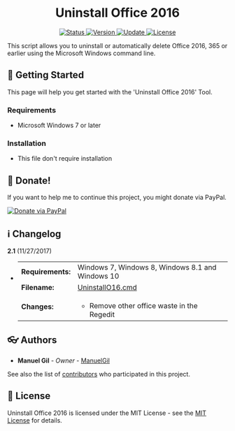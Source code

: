 <div align="center">
	<h1> Uninstall Office 2016 </h1>
</div>

<div align="center">
	<a href="#changelog">
		<img src="https://img.shields.io/badge/stability-frozen-blue.svg" alt="Status">
	</a>
	<a href="#changelog">
		<img src="https://img.shields.io/badge/release-v2.2-blue.svg" alt="Version">
	</a>
  	<a href="#changelog">
		<img src="https://img.shields.io/badge/update-november-yellowgreen.svg" alt="Update">
	</a>
	<a href="#license">
		<img src="https://img.shields.io/badge/license-MIT%20License-green.svg" alt="License">
	</a>
</div>

This script allows you to uninstall or automatically delete Office 2016, 365 or
 earlier using the Microsoft Windows command line.

<a name="started"></a>
## :traffic_light: Getting Started

This page will help you get started with the 'Uninstall Office 2016' Tool.

<a name="requirements"></a>
### Requirements

  * Microsoft Windows 7 or later

<a name="installation"></a>
### Installation

  * This file don't require installation

<a name="Donate"></a>
## :gift: Donate!

If you want to help me to continue this project, you might donate via PayPal.

<a href="https://paypal.me/ManuelFGil"><img src="https://www.paypalobjects.com/webstatic/en_US/i/btn/png/btn_donate_92x26.png" alt="Donate via PayPal"></a>

<a name="changelog"></a>
## :information_source: Changelog

**2.1** (11/27/2017)

  * <table border="0" cellpadding="4">
		<tr>
			<td><strong>
				Requirements:
			</strong></td>
			<td>
				Windows 7, Windows 8, Windows 8.1 and Windows 10
			</td>
		</tr>
		<tr>
			<td>
				<strong>Filename:</strong>
			</td>
			<td>
				<a href="https://github.com/ManuelGil/Uninstall-Office-2016">
					UninstallO16.cmd
				</a>
			</td>
		</tr>
		<tr>
			<td>
				<strong>Changes:</strong>
			</td>
			<td>
				<ul>
					<li>
						Remove other office waste in the Regedit
					</li>
				</ul>
			</td>
		</tr>
	</table>

<a name="authors"></a>
## :eyeglasses: Authors

  * **Manuel Gil** - *Owner* - [ManuelGil](https://github.com/ManuelGil) 

See also the list of [contributors](https://github.com/ManuelGil/Uninstall-Office-2016/contributors)
 who participated in this project.

<a name="license"></a>
## :memo: License

Uninstall Office 2016 is licensed under the MIT License - see the
 [MIT License](https://opensource.org/licenses/MIT) for details.
